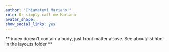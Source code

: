 ```yaml
---
author: "Chiamatemi Mariano!"
role: Or simply call me Mariano
avatar_shape: 
show_social_links: yes
---
```


** index doesn't contain a body, just front matter above.
See about/list.html in the layouts folder **